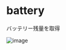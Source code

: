 # battery
バッテリー残量を取得

![image](https://user-images.githubusercontent.com/2605401/212348465-d3813b0c-c9c2-4786-ac07-d86a84d6e609.png)
